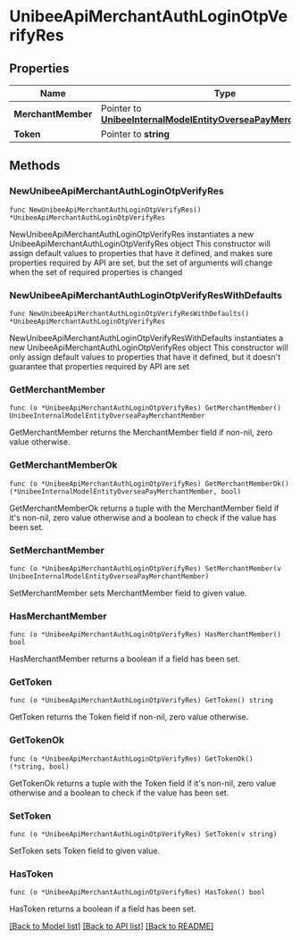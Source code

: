 # UnibeeApiMerchantAuthLoginOtpVerifyRes

## Properties

Name | Type | Description | Notes
------------ | ------------- | ------------- | -------------
**MerchantMember** | Pointer to [**UnibeeInternalModelEntityOverseaPayMerchantMember**](UnibeeInternalModelEntityOverseaPayMerchantMember.md) |  | [optional] 
**Token** | Pointer to **string** | Token | [optional] 

## Methods

### NewUnibeeApiMerchantAuthLoginOtpVerifyRes

`func NewUnibeeApiMerchantAuthLoginOtpVerifyRes() *UnibeeApiMerchantAuthLoginOtpVerifyRes`

NewUnibeeApiMerchantAuthLoginOtpVerifyRes instantiates a new UnibeeApiMerchantAuthLoginOtpVerifyRes object
This constructor will assign default values to properties that have it defined,
and makes sure properties required by API are set, but the set of arguments
will change when the set of required properties is changed

### NewUnibeeApiMerchantAuthLoginOtpVerifyResWithDefaults

`func NewUnibeeApiMerchantAuthLoginOtpVerifyResWithDefaults() *UnibeeApiMerchantAuthLoginOtpVerifyRes`

NewUnibeeApiMerchantAuthLoginOtpVerifyResWithDefaults instantiates a new UnibeeApiMerchantAuthLoginOtpVerifyRes object
This constructor will only assign default values to properties that have it defined,
but it doesn't guarantee that properties required by API are set

### GetMerchantMember

`func (o *UnibeeApiMerchantAuthLoginOtpVerifyRes) GetMerchantMember() UnibeeInternalModelEntityOverseaPayMerchantMember`

GetMerchantMember returns the MerchantMember field if non-nil, zero value otherwise.

### GetMerchantMemberOk

`func (o *UnibeeApiMerchantAuthLoginOtpVerifyRes) GetMerchantMemberOk() (*UnibeeInternalModelEntityOverseaPayMerchantMember, bool)`

GetMerchantMemberOk returns a tuple with the MerchantMember field if it's non-nil, zero value otherwise
and a boolean to check if the value has been set.

### SetMerchantMember

`func (o *UnibeeApiMerchantAuthLoginOtpVerifyRes) SetMerchantMember(v UnibeeInternalModelEntityOverseaPayMerchantMember)`

SetMerchantMember sets MerchantMember field to given value.

### HasMerchantMember

`func (o *UnibeeApiMerchantAuthLoginOtpVerifyRes) HasMerchantMember() bool`

HasMerchantMember returns a boolean if a field has been set.

### GetToken

`func (o *UnibeeApiMerchantAuthLoginOtpVerifyRes) GetToken() string`

GetToken returns the Token field if non-nil, zero value otherwise.

### GetTokenOk

`func (o *UnibeeApiMerchantAuthLoginOtpVerifyRes) GetTokenOk() (*string, bool)`

GetTokenOk returns a tuple with the Token field if it's non-nil, zero value otherwise
and a boolean to check if the value has been set.

### SetToken

`func (o *UnibeeApiMerchantAuthLoginOtpVerifyRes) SetToken(v string)`

SetToken sets Token field to given value.

### HasToken

`func (o *UnibeeApiMerchantAuthLoginOtpVerifyRes) HasToken() bool`

HasToken returns a boolean if a field has been set.


[[Back to Model list]](../README.md#documentation-for-models) [[Back to API list]](../README.md#documentation-for-api-endpoints) [[Back to README]](../README.md)


